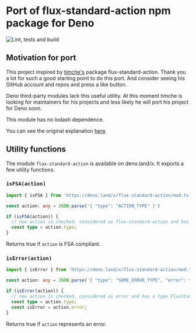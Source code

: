 # Port of flux-standard-action npm package for Deno

![Lint, tests and build](https://github.com/arsenykruglikov/flux-standard-action/workflows/Lint,%20tests%20and%20build/badge.svg)

## Motivation for port

This project inspired by [timche's](https://github.com/timche) package flux-standard-action. Thank you a lot for such a good starting point to do this port. And consider seeing his GitHub account and repos and press a like button.

Deno third-party modules lack this useful utility. At this moment timche is looking for maintainers for his projects and less likely he will port his project for Deno soon.

This module has no lodash dependence.

You can see the original explanation [here](https://github.com/redux-utilities/flux-standard-action).

## Utility functions

The module `flux-standard-action` is available on deno.land/x. It exports a few utility functions.

### `isFSA(action)`

```typescript
import { isFSA } from 'https://deno.land/x/flux-standard-action/mod.ts';

const action: any = JSON.parse('{ "type": "ACTION_TYPE" }')

if (isFSA(action)) {
  // now action is checked, considered as flux-standard-action and has a type FluxStandardAction<Type, Payload, Meta>
  const type = action.type;
}
```

Returns true if `action` is FSA compliant.

### `isError(action)`

```typescript
import { isError } from 'https://deno.land/x/flux-standard-action/mod.ts';

const action: any = JSON.parse('{ "type": "SOME_ERROR_TYPE", "error": true }')

if (isError(action)) {
  // now action is checked, considered as error and has a type FluxStandardAction<Type, Payload, Meta>
  const type = action.type;
  const isError = action.error;
}
```

Returns true if `action` represents an error.
